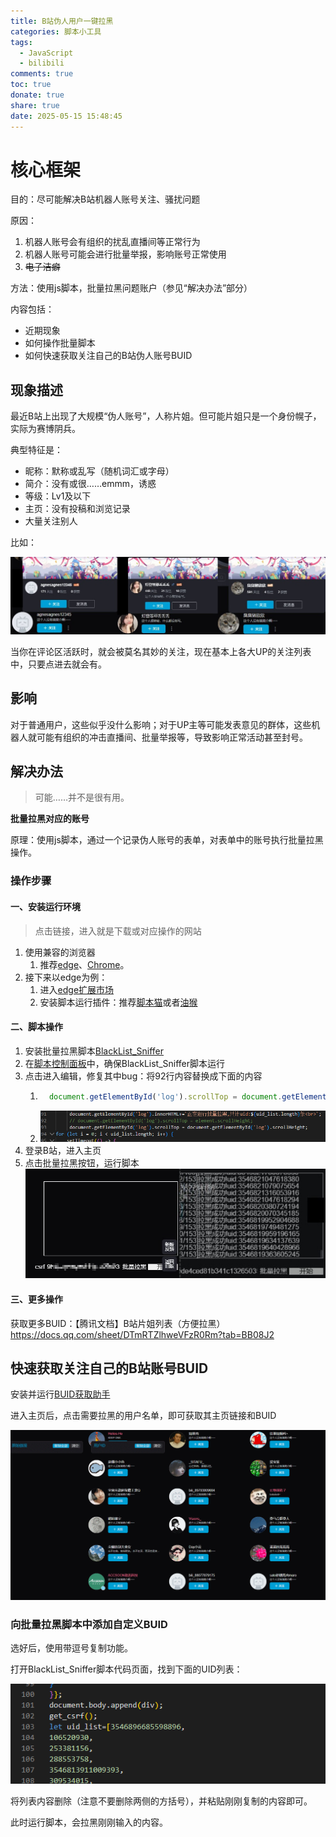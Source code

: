 ```yaml
---
title: B站伪人用户一键拉黑
categories: 脚本小工具
tags:
  - JavaScript
  - bilibili
comments: true
toc: true
donate: true
share: true
date: 2025-05-15 15:48:45
---
```


# 核心框架

目的：尽可能解决B站机器人账号关注、骚扰问题

原因：
1. 机器人账号会有组织的扰乱直播间等正常行为
2. 机器人账号可能会进行批量举报，影响账号正常使用
3. ~~电子洁癖~~

方法：使用js脚本，批量拉黑问题账户（参见“解决办法”部分）

内容包括：
- 近期现象
- 如何操作批量脚本
- 如何快速获取关注自己的B站伪人账号BUID

## 现象描述

最近B站上出现了大规模“伪人账号”，人称片姐。但可能片姐只是一个身份幌子，实际为赛博阴兵。

典型特征是：

- 昵称：默称或乱写（随机词汇或字母）
- 简介：没有或很……emmm，诱惑
- 等级：Lv1及以下
- 主页：没有投稿和浏览记录
- 大量关注别人

比如：

![伪人账号示例](./B站伪人用户一键拉黑/伪人账号示例.jpg)

当你在评论区活跃时，就会被莫名其妙的关注，现在基本上各大UP的关注列表中，只要点进去就会有。

## 影响

对于普通用户，这些似乎没什么影响；对于UP主等可能发表意见的群体，这些机器人就可能有组织的冲击直播间、批量举报等，导致影响正常活动甚至封号。

## 解决办法

> 可能……并不是很有用。

**批量拉黑对应的账号**

原理：使用js脚本，通过一个记录伪人账号的表单，对表单中的账号执行批量拉黑操作。

### 操作步骤

#### 一、安装运行环境

> 点击链接，进入就是下载或对应操作的网站

1. 使用兼容的浏览器
   1. 推荐[edge](https://www.microsoft.com/en-us/edge/download?form=MA13RE?ocid=ORSEARCH_Bing)、[Chrome](https://support.google.com/chrome/answer/95346?hl=zh-Hans&co=GENIE.Platform%3DDesktop)。
2. 接下来以edge为例：
   1. 进入[edge扩展市场](https://microsoftedge.microsoft.com/addons/Microsoft-Edge-Extensions-Home)
   2. 安装脚本运行插件：推荐[脚本猫](https://microsoftedge.microsoft.com/addons/detail/%E8%84%9A%E6%9C%AC%E7%8C%AB/liilgpjgabokdklappibcjfablkpcekh)或者[油猴](https://microsoftedge.microsoft.com/addons/detail/%E7%AF%A1%E6%94%B9%E7%8C%B4/iikmkjmpaadaobahmlepeloendndfphd)

#### 二、脚本操作

1. 安装批量拉黑脚本[BlackList_Sniffer](https://scriptcat.org/zh-CN/script-show-page/2477/)
2. 在[脚本控制面板](extension://liilgpjgabokdklappibcjfablkpcekh/src/options.html)中，确保BlackList_Sniffer脚本运行
3. 点击进入编辑，修复其中bug：将92行内容替换成下面的内容
   1. ```JavaScript
        document.getElementById('log').scrollTop = document.getElementById('log').scrollHeight;
        ```
   2. ![alt text](B站伪人用户一键拉黑/bug.png)
4. 登录B站，进入主页
5. 点击批量拉黑按钮，运行脚本
![运行脚本](./B站伪人用户一键拉黑/运行脚本.jpg)

#### 三、更多操作

获取更多BUID：【腾讯文档】B站片姐列表（方便拉黑）
https://docs.qq.com/sheet/DTmRTZlhweVFzR0Rm?tab=BB08J2

## 快速获取关注自己的B站账号BUID

安装并运行[BUID获取助手](https://scriptcat.org/zh-CN/script-show-page/3417)

进入主页后，点击需要拉黑的用户名单，即可获取其主页链接和BUID

![BUID获取助手使用方法](B站伪人用户一键拉黑/获取BUID脚本使用方法.gif)

### 向批量拉黑脚本中添加自定义BUID

选好后，使用带逗号复制功能。

打开BlackList_Sniffer脚本代码页面，找到下面的UID列表：

![alt text](B站伪人用户一键拉黑/uid列表.png)

将列表内容删除（注意不要删除两侧的方括号），并粘贴刚刚复制的内容即可。

此时运行脚本，会拉黑刚刚输入的内容。
